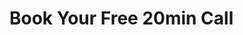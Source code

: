 # Book Your Free 20min Call
<!-- Calendly inline widget begin -->
<div class="calendly-inline-widget" data-url="https://calendly.com/robertdoyle2/book-accrob-calls" style="min-width:320px;height:630px;"></div>
<script type="text/javascript" src="https://assets.calendly.com/assets/external/widget.js" async></script>
<!-- Calendly inline widget end -->
